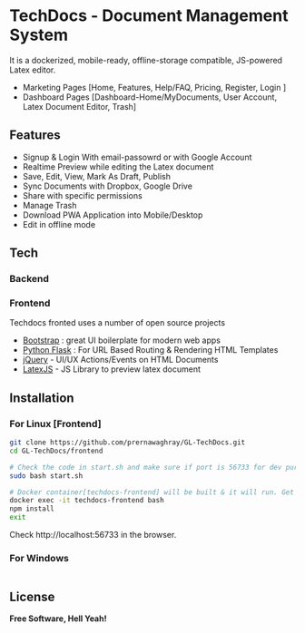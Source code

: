 
# TechDocs - Document Management System

It is a dockerized, mobile-ready, offline-storage compatible, JS-powered Latex editor.

- Marketing Pages [Home, Features, Help/FAQ, Pricing, Register, Login ]  
- Dashboard Pages [Dashboard-Home/MyDocuments, User Account, Latex Document Editor, Trash]

## Features

- Signup & Login With email-passowrd or with Google Account 
- Realtime Preview while editing the Latex document
- Save, Edit, View, Mark As Draft, Publish
- Sync Documents with Dropbox, Google Drive
- Share with specific permissions
- Manage Trash
- Download PWA Application into Mobile/Desktop 
- Edit in offline mode


## Tech



### Backend

### Frontend
Techdocs fronted uses a number of open source projects
- [Bootstrap] : great UI boilerplate for modern web apps
- [Python Flask]  : For URL Based Routing & Rendering HTML Templates
- [jQuery] - UI/UX Actions/Events on HTML Documents
- [LatexJS] - JS Library to preview latex document

## Installation

### For Linux [Frontend]
```bash
git clone https://github.com/prernawaghray/GL-TechDocs.git
cd GL-TechDocs/frontend

# Check the code in start.sh and make sure if port is 56733 for dev purpose and 80/443 for production purpose
sudo bash start.sh

# Docker container[techdocs-frontend] will be built & it will run. Get into docker and install node packages
docker exec -it techdocs-frontend bash
npm install
exit
```
Check http://localhost:56733 in the browser.
### For Windows
```bash

```
## License


**Free Software, Hell Yeah!**

[//]: # (These are reference links used in the body of this note and get stripped out when the markdown processor does its job. There is no need to format nicely because it shouldn't be seen. Thanks SO - http://stackoverflow.com/questions/4823468/store-comments-in-markdown-syntax)

   [Bootstrap]: <https://getbootstrap.com>
   [jQuery]: <http://jquery.com>
   [Python Flask]: <https://flask.palletsprojects.com/en/2.2.x/>
   [LatexJS]: <https://latex.js.org/>
